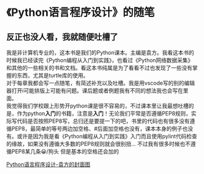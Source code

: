 # 《Python语言程序设计》的随笔
## 反正也没人看，我就随便吐槽了
  我是非计算机专业的，这本书是我们的Python课本。主编是袁方。我看这本书的时候我已经读完《Python编程从入门到实践》，也看过《Python网络数据采集》和其他的一些相关的书和文档。看这本书纯属是为了看看不过也发现了一些没有掌握的东西，尤其是turtle库的使用。  
  对于每章我都会写一点随笔，有简述补充以及吐槽。我是用vscode写的别的编辑器打开i可能排版上可能有问题。课后题或者例题我有不同的想法我也会写在里面。  
  我觉得我们学校跟上形势开python课是很不容易的，不过课本里让我最想吐槽的是，作为python**入门**的书籍，注意是**入门**！无论我们平常是否遵循PEP8规则，实际写代码是否按照PEP8写，总归还是要提一下的吧，书里的代码也有很多没有遵循PEP8，最简单的等号两边加空格、#后面加空格也没有，课本本身的例子也没有。或许是因为我是看《Python编程从入门到实践》入门而且使用pylint代码检查的缘故，如果没有遵循大多数的PEP8规则就会很别扭...
  不过我有很多时候也不遵循PEP8某几条😀/狗头 但是基本的空格还会加的
  
  [Python语言程序设计-袁方的封面图](http://www.tup.tsinghua.edu.cn/upload/bigbookimg/080910-01.jpg)
